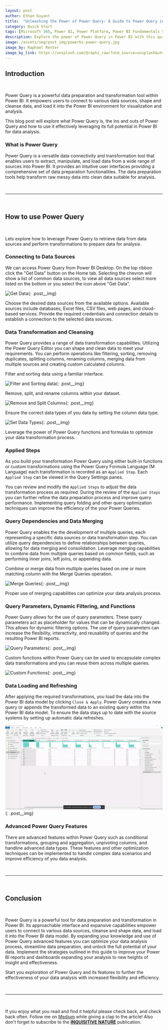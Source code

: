 ```yaml
---
layout: post
author: Ethan Guyant
title:  "Unleashing the Power of Power Query: A Guide to Power Query in Power BI"
category: Quick Start
tags: [Microsoft 365, Power BI, Power Platform, Power BI Fundamentals Series]
description: Explore the power of Power Query in Power BI with this quick start guide. Learn how to optimize data preparation, transformation, and analysis using Power Query.
image: /assets/img/post_img/powerbi-power-query.jpg
image_by: Raphael Renter
image_by_link: https://unsplash.com/@raphi_rawr?utm_source=unsplash&utm_medium=referral&utm_content=creditCopyText
---
```


## Introduction

<br>

Power Query is a powerful data preparation and transformation tool within Power BI. It empowers users to connect to various data sources, shape and cleanse data, and load it into the Power BI environment for visualization and analysis.

This blog post will explore what Power Query is, the ins and outs of Power Query and how to use it effectively leveraging its full potential in Power BI for data analysis.

### What is Power Query

Power Query is a versatile data connectivity and transformation tool that enables users to extract, manipulate, and load data from a wide range of sources into Power BI. It provides an intuitive user interfaces providing a comprehensive set of data preparation functionalities. The data preparation tools help transform raw messy data into clean data suitable for analysis.

<br>

---

<br>

## How to use Power Query

<br>

Lets explore how to leverage Power Query to retrieve data from data sources and perform transformations to prepare data for analysis.

### Connecting to Data Sources

We can access Power Query from Power BI Desktop. On the top ribbon click the "Get Data" button on the Home tab. Selecting the chevron will show a list of common data sources, to view all data sources select more listed on the bottom or you select the icon above "Get Data".

![Get Data](/assets/img/2023-06-22-powerbi-power-query/get_data.gif){: .post__img}

Choose the desired data sources from the available options. Available sources include databases, Excel files, CSV files, web pages, and cloud-based services. Provide the required credentials and connection details to establish a connection to the selected data sources.

### Data Transformation and Cleansing

Power Query provides a range of data transformation capabilities. Utilizing the Power Query Editor you can shape and clean data to meet your requirements. You can perform operations like filtering, sorting, removing duplicates, splitting columns, renaming columns, merging data from multiple sources and creating custom calculated columns.

Filter and sorting data using a familiar interface.

![Filter and Sorting data](/assets/img/2023-06-22-powerbi-power-query/filter_sort.gif){: .post__img}

Remove, split, and rename columns within your dataset.

![Remove and Split Columns](/assets/img/2023-06-22-powerbi-power-query/remove_split_columns.gif){: .post__img}

Ensure the correct data types of you data by setting the column data type.

![Set Data Types](/assets/img/2023-06-22-powerbi-power-query/data_types.gif){: .post__img}

Leverage the power of Power Query functions and formulas to optimize your data transformation process.

### Applied Steps

As you build your transformation Power Query using either built-in functions or custom transformations using the Power Query Formula Language (M Language) each transformation is recorded as an `Applied Step`. Each `Applied Step` can be viewed in the Query Settings panes.

You can review and modify the `Applied Steps` to adjust the data transformation process as required. During the review of the `Applied Steps` you can further refine the data preparation process and improve query performance. Implementing query folding and other query optimization techniques can improve the efficiency of the your Power Queries.

### Query Dependencies and Data Merging

Power Query enables the the development of multiple queries, each representing a specific data sources or data transformation step. You can utilize query dependencies to define relationships between queries, allowing for data merging and consolidation. Leverage merging capabilities to combine data from multiple queries based on common fields, such as performing inner joins, left joins, or appending data.

Combine or merge data from multiple queries based on one or more matching column with the Merge Queries operation.

![Merge Queries](/assets/img/2023-06-22-powerbi-power-query/merge_queries.gif){: .post__img}

Proper use of merging capabilities can optimize your data analysis process.

### Query Parameters, Dynamic Filtering, and Functions

Power Query allows for the use of query parameters. These query parameters act as placeholder for values that can be dynamically changed. This allows for dynamic filtering options. The use of query parameters can increase the flexibility, interactivity, and reusability of queries and the resulting Power BI reports.

![Query Parameters](/assets/img/2023-06-22-powerbi-power-query/parameters.gif){: .post__img}

Custom functions within Power Query can be used to encapsulate complex data transformations and you can reuse them across multiple queries.

![Custom Functions](/assets/img/2023-06-22-powerbi-power-query/custom_function.gif){: .post__img}

### Data Loading and Refreshing

After applying the required transformations, you load the data into the Power BI data model by clicking `Close & Apply`. Power Query creates a new query or appends the transformed data to an existing query within the Power BI data model. To ensure the data stays up to date with the source systems by setting up automatic data refreshes.

![Close and Apply](/assets/img/2023-06-22-powerbi-power-query/close_apply.gif){: .post__img}

### Advanced Power Query Features

There are advanced features within Power Query such as conditional transformations, grouping and aggregation, unpivoting columns, and handline advanced data types. These features and other optimization techniques can be implemented to handle complex data scenarios and improve efficiency of you data analysis.

<br>

---

<br>

## Conclusion

<br>

Power Query is a powerful tool for data preparation and transformation in Power BI. Its approachable interface and expansive capabilities empower users to connect to various data sources, cleanse and shape data, and load it into the Power BI data model. By expanding your knowledge and use of Power Query advanced features you can optimize your data analysis process, streamline data preparation, and unlock the full potential of your data. Implement the strategies outlined in this guide to improve your Power BI reports and dashboards expanding your analysis to new heights of insight and effectiveness.

Start you exploration of Power Query and its features to further the effectiveness of your data analysis with increased flexibility and efficiency.

<br>

---
<br>

If you enjoy what you read and find it helpful please check back, and check back often. Follow me on <a class="post__link" href="https://medium.com/@emguyant"><i class="fab fa-medium"></i> Medium</a> while giving a clap to the article! Also don't forget to subscribe to the <a class="post__link" href="https://medium.com/inquisitive-nature"><b>INQUISITIVE NATURE</b></a> publication.